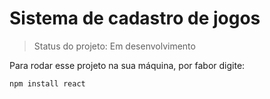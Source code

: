 # Sistema de cadastro de jogos

> Status do projeto: Em desenvolvimento

Para rodar esse projeto na sua máquina, por fabor digite:

```
npm install react
``` 
